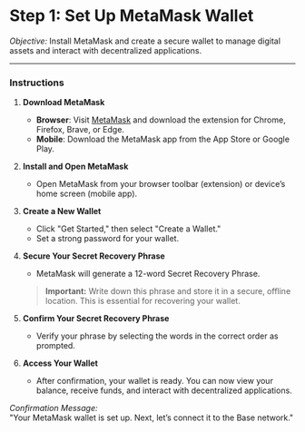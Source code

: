 # Step 1: Set Up MetaMask Wallet
*Objective:* Install MetaMask and create a secure wallet to manage digital assets and interact with decentralized applications.

---

### Instructions

1. **Download MetaMask**
   - **Browser**: Visit [MetaMask](https://metamask.io/) and download the extension for Chrome, Firefox, Brave, or Edge.
   - **Mobile**: Download the MetaMask app from the App Store or Google Play.

2. **Install and Open MetaMask**
   - Open MetaMask from your browser toolbar (extension) or device’s home screen (mobile app).

3. **Create a New Wallet**
   - Click "Get Started," then select "Create a Wallet."
   - Set a strong password for your wallet.

4. **Secure Your Secret Recovery Phrase**
   - MetaMask will generate a 12-word Secret Recovery Phrase.  
   > **Important:** Write down this phrase and store it in a secure, offline location. This is essential for recovering your wallet.

5. **Confirm Your Secret Recovery Phrase**
   - Verify your phrase by selecting the words in the correct order as prompted.

6. **Access Your Wallet**
   - After confirmation, your wallet is ready. You can now view your balance, receive funds, and interact with decentralized applications.

*Confirmation Message:*  
"Your MetaMask wallet is set up. Next, let’s connect it to the Base network."
